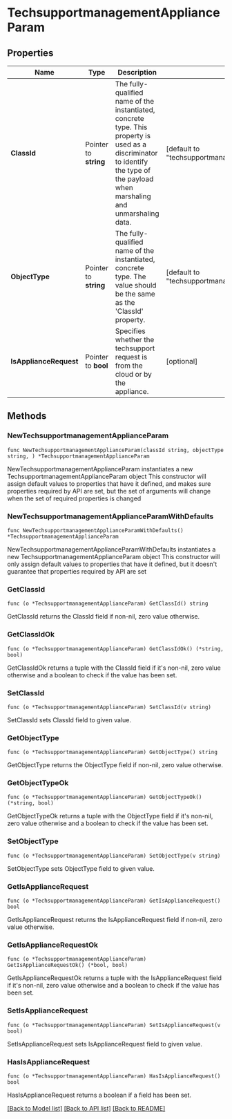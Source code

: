 # TechsupportmanagementApplianceParam

## Properties

Name | Type | Description | Notes
------------ | ------------- | ------------- | -------------
**ClassId** | Pointer to **string** | The fully-qualified name of the instantiated, concrete type. This property is used as a discriminator to identify the type of the payload when marshaling and unmarshaling data. | [default to "techsupportmanagement.ApplianceParam"]
**ObjectType** | Pointer to **string** | The fully-qualified name of the instantiated, concrete type. The value should be the same as the &#39;ClassId&#39; property. | [default to "techsupportmanagement.ApplianceParam"]
**IsApplianceRequest** | Pointer to **bool** | Specifies whether the techsupport request is from the cloud or by the appliance. | [optional] 

## Methods

### NewTechsupportmanagementApplianceParam

`func NewTechsupportmanagementApplianceParam(classId string, objectType string, ) *TechsupportmanagementApplianceParam`

NewTechsupportmanagementApplianceParam instantiates a new TechsupportmanagementApplianceParam object
This constructor will assign default values to properties that have it defined,
and makes sure properties required by API are set, but the set of arguments
will change when the set of required properties is changed

### NewTechsupportmanagementApplianceParamWithDefaults

`func NewTechsupportmanagementApplianceParamWithDefaults() *TechsupportmanagementApplianceParam`

NewTechsupportmanagementApplianceParamWithDefaults instantiates a new TechsupportmanagementApplianceParam object
This constructor will only assign default values to properties that have it defined,
but it doesn't guarantee that properties required by API are set

### GetClassId

`func (o *TechsupportmanagementApplianceParam) GetClassId() string`

GetClassId returns the ClassId field if non-nil, zero value otherwise.

### GetClassIdOk

`func (o *TechsupportmanagementApplianceParam) GetClassIdOk() (*string, bool)`

GetClassIdOk returns a tuple with the ClassId field if it's non-nil, zero value otherwise
and a boolean to check if the value has been set.

### SetClassId

`func (o *TechsupportmanagementApplianceParam) SetClassId(v string)`

SetClassId sets ClassId field to given value.


### GetObjectType

`func (o *TechsupportmanagementApplianceParam) GetObjectType() string`

GetObjectType returns the ObjectType field if non-nil, zero value otherwise.

### GetObjectTypeOk

`func (o *TechsupportmanagementApplianceParam) GetObjectTypeOk() (*string, bool)`

GetObjectTypeOk returns a tuple with the ObjectType field if it's non-nil, zero value otherwise
and a boolean to check if the value has been set.

### SetObjectType

`func (o *TechsupportmanagementApplianceParam) SetObjectType(v string)`

SetObjectType sets ObjectType field to given value.


### GetIsApplianceRequest

`func (o *TechsupportmanagementApplianceParam) GetIsApplianceRequest() bool`

GetIsApplianceRequest returns the IsApplianceRequest field if non-nil, zero value otherwise.

### GetIsApplianceRequestOk

`func (o *TechsupportmanagementApplianceParam) GetIsApplianceRequestOk() (*bool, bool)`

GetIsApplianceRequestOk returns a tuple with the IsApplianceRequest field if it's non-nil, zero value otherwise
and a boolean to check if the value has been set.

### SetIsApplianceRequest

`func (o *TechsupportmanagementApplianceParam) SetIsApplianceRequest(v bool)`

SetIsApplianceRequest sets IsApplianceRequest field to given value.

### HasIsApplianceRequest

`func (o *TechsupportmanagementApplianceParam) HasIsApplianceRequest() bool`

HasIsApplianceRequest returns a boolean if a field has been set.


[[Back to Model list]](../README.md#documentation-for-models) [[Back to API list]](../README.md#documentation-for-api-endpoints) [[Back to README]](../README.md)


